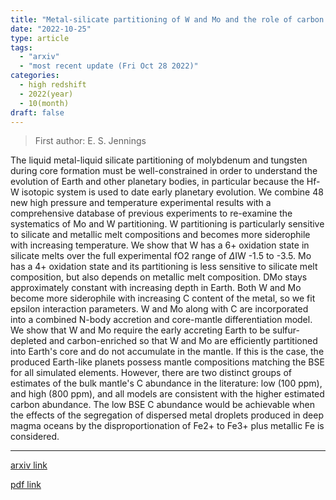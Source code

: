 ```yaml
---
title: "Metal-silicate partitioning of W and Mo and the role of carbon in controlling their abundances in the Bulk Silicate Earth"
date: "2022-10-25"
type: article
tags:
  - "arxiv"
  - "most recent update (Fri Oct 28 2022)"
categories:
  - high redshift
  - 2022(year)
  - 10(month)
draft: false
---
```


> First author: E. S. Jennings

 The liquid metal-liquid silicate partitioning of molybdenum and tungsten
during core formation must be well-constrained in order to understand the
evolution of Earth and other planetary bodies, in particular because the Hf-W
isotopic system is used to date early planetary evolution. We combine 48 new
high pressure and temperature experimental results with a comprehensive
database of previous experiments to re-examine the systematics of Mo and W
partitioning. W partitioning is particularly sensitive to silicate and metallic
melt compositions and becomes more siderophile with increasing temperature. We
show that W has a 6+ oxidation state in silicate melts over the full
experimental fO2 range of $\Delta$IW -1.5 to -3.5. Mo has a 4+ oxidation state
and its partitioning is less sensitive to silicate melt composition, but also
depends on metallic melt composition. DMo stays approximately constant with
increasing depth in Earth. Both W and Mo become more siderophile with
increasing C content of the metal, so we fit epsilon interaction parameters. W
and Mo along with C are incorporated into a combined N-body accretion and
core-mantle differentiation model. We show that W and Mo require the early
accreting Earth to be sulfur-depleted and carbon-enriched so that W and Mo are
efficiently partitioned into Earth's core and do not accumulate in the mantle.
If this is the case, the produced Earth-like planets possess mantle
compositions matching the BSE for all simulated elements. However, there are
two distinct groups of estimates of the bulk mantle's C abundance in the
literature: low (100 ppm), and high (800 ppm), and all models are consistent
with the higher estimated carbon abundance. The low BSE C abundance would be
achievable when the effects of the segregation of dispersed metal droplets
produced in deep magma oceans by the disproportionation of Fe2+ to Fe3+ plus
metallic Fe is considered.

---
[arxiv link](http://arxiv.org/abs/2210.14028v1)

[pdf link](http://arxiv.org/pdf/2210.14028v1)